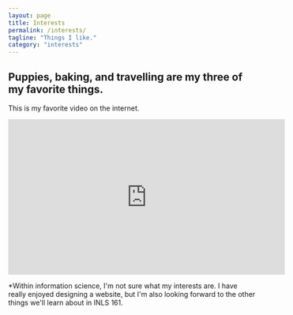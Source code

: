 ```yaml
---
layout: page
title: Interests
permalink: /interests/
tagline: "Things I like."
category: "interests"
---
```

<h2>Puppies, baking, and travelling are my three of my favorite things.</h2>

This is my favorite video on the internet.
<iframe width="560" height="315" src="https://www.youtube.com/embed/FXTl2Ou-j1I" frameborder="0" allowfullscreen></iframe>

*Within information science, I'm not sure what my interests are. I have really enjoyed designing a website, 
but I'm also looking forward to the other things we'll learn about in INLS 161. 